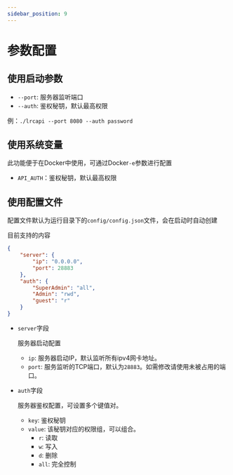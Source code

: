 ```yaml
---
sidebar_position: 9
---
```


# 参数配置

## 使用启动参数

- `--port`: 服务器监听端口
- `--auth`: 鉴权秘钥，默认最高权限

例：`./lrcapi --port 8080 --auth password`

## 使用系统变量

此功能便于在Docker中使用，可通过Docker`-e`参数进行配置

- `API_AUTH`：鉴权秘钥，默认最高权限

## 使用配置文件

配置文件默认为运行目录下的`config/config.json`文件，会在启动时自动创建

目前支持的内容

```json
{
    "server": {
        "ip": "0.0.0.0",
        "port": 28883
    },
    "auth": {
        "SuperAdmin": "all",
        "Admin": "rwd",
        "guest": "r"
    }
}
```

- `server`字段

  服务器启动配置

  - `ip`: 服务器启动IP，默认监听所有ipv4网卡地址。
  - `port`: 服务监听的TCP端口，默认为`28883`。如需修改请使用未被占用的端口。
- `auth`字段

  服务器鉴权配置，可设置多个键值对。
  - `key`: 鉴权秘钥
  - `value`: 该秘钥对应的权限组，可以组合。
    - `r`: 读取
    - `w`: 写入
    - `d`: 删除
    - `all`: 完全控制
